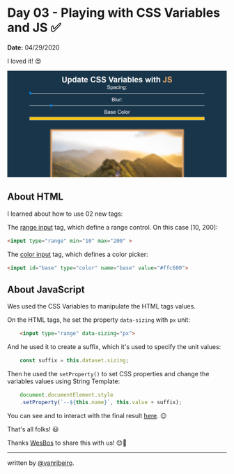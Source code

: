 # Day 03 - Playing with CSS Variables and JS ✅

**Date:** 04/29/2020

I loved it! 😍

![CSS Variables](../../images/challenges/03-update-css-varibles-with-js.png)

## About HTML

I learned about how to use 02 new tags:

The [range input](https://www.w3schools.com/tags/att_input_type_range.asp) tag, which define a range control. On this case [10, 200]:

```html
<input type="range" min="10" max="200" >
```

The [color input](https://www.w3schools.com/tags/att_input_type_color.asp) tag, which defines a color picker:

```html
<input id="base" type="color" name="base" value="#ffc600">
```

## About JavaScript

Wes used the CSS Variables to manipulate the HTML tags values. 

On the HTML tags, he set the property `data-sizing` with `px` unit:

```html
    <input type="range" data-sizing="px">
```

And he used it to create a suffix, which it's used to specify the unit values:

```javascript
    const suffix = this.dataset.sizing;
```

Then he used the `setProperty()` to set CSS properties and change the variables values using String Template:

```javascript
    document.documentElement.style
    .setProperty(`--${this.name}`, this.value + suffix);
```

You can see and to interact with the final result [here](https://vanribeiro-30daysofjavascript.netlify.app/challenge-files/03%20-%20css%20variables/). 😉

That's all folks! 😃

Thanks [WesBos](https://github.com/wesbos) to share this with us! 😊💖

---

written by [@vanribeiro](https://github.com/vanribeiro).